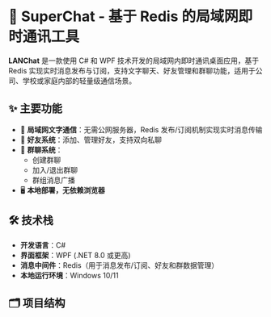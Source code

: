 # 💬 SuperChat - 基于 Redis 的局域网即时通讯工具

**LANChat** 是一款使用 C# 和 WPF 技术开发的局域网内即时通讯桌面应用，基于 Redis 实现实时消息发布与订阅，支持文字聊天、好友管理和群聊功能，适用于公司、学校或家庭内部的轻量级通信场景。

## ✨ 主要功能

- 📡 **局域网文字通信**：无需公网服务器，Redis 发布/订阅机制实现实时消息传输
- 👤 **好友系统**：添加、管理好友，支持双向私聊
- 👥 **群聊系统**：
  - 创建群聊
  - 加入/退出群聊
  - 群组消息广播
- 🖥️ **本地部署，无依赖浏览器**

## 🛠️ 技术栈

- **开发语言**：C#
- **界面框架**：WPF (.NET 8.0 或更高)
- **消息中间件**：Redis（用于消息发布/订阅、好友和群数据管理）
- **本地运行环境**：Windows 10/11

## 🗂️ 项目结构

